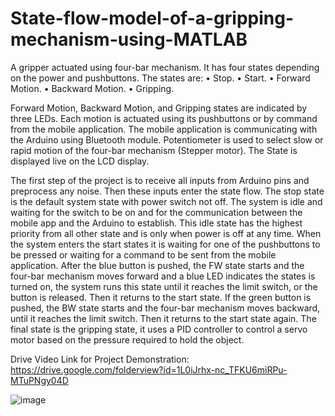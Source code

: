 # State-flow-model-of-a-gripping-mechanism-using-MATLAB
A gripper actuated using four-bar mechanism. It has four states depending on the power and pushbuttons. The states are:
  • Stop.
  • Start.
  • Forward Motion.
  • Backward Motion.
  • Gripping.
  
   Forward Motion, Backward Motion, and Gripping states are indicated by three LEDs. Each motion is actuated using its pushbuttons or by command from the mobile application. The mobile application is communicating with the Arduino using Bluetooth module. Potentiometer is used to select slow or rapid motion of the four-bar mechanism (Stepper motor). The State is displayed live on the LCD display.

   The first step of the project is to receive all inputs from Arduino pins and preprocess any noise. Then these inputs enter the state flow. The stop state is the default system state with power switch not off. The system is idle and waiting for the switch to be on and for the communication between the mobile app and the Arduino to establish. This idle state has the highest priority from all other state and is only when power is off at any time. When the system enters the start states it is waiting for one of the pushbuttons to be pressed or waiting for a command to be sent from the mobile application. After the blue button is pushed, the FW state starts and the four-bar mechanism moves forward and a blue LED indicates the states is turned on, the system runs this state until it reaches the limit switch, or the button is released. Then it returns to the start state. If the green button is pushed, the BW state starts and the four-bar mechanism moves backward, until it reaches the limit switch. Then it returns to the start state again. The final state is the gripping state, it uses a PID controller to control a servo motor based on the pressure required to hold the object.


Drive Video Link for Project Demonstration: https://drive.google.com/folderview?id=1L0iJrhx-nc_TFKU6miRPu-MTuPNgy04D

![image](https://user-images.githubusercontent.com/68401714/150700741-c2b326bc-269d-4acd-a545-b1f942787dc3.png)
